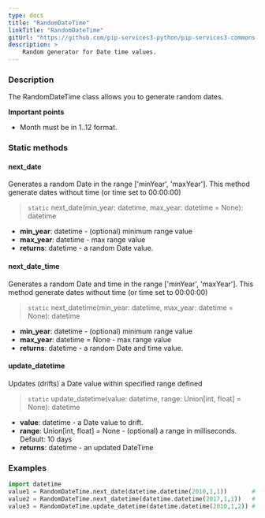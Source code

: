 ```yaml
---
type: docs
title: "RandomDateTime"
linkTitle: "RandomDateTime"
gitUrl: "https://github.com/pip-services3-python/pip-services3-commons-python"
description: >
    Random generator for Date time values.
---
```


### Description

The RandomDateTime class allows you to generate random dates.

**Important points**

- Month must be in 1..12 format.

### Static methods

#### next_date
Generates a random Date in the range ['minYear', 'maxYear'].
This method generate dates without time (or time set to 00:00:00)

> `static` next_date(min_year: datetime, max_year: datetime = None): datetime

- **min_year**: datetime - (optional) minimum range value
- **max_year**: datetime - max range value
- **returns**: datetime - a random Date value.

#### next_date_time
Generates a random Date and time in the range ['minYear', 'maxYear'].
This method generate dates without time (or time set to 00:00:00)

> `static` next_datetime(min_year: datetime, max_year: datetime = None): datetime

- **min_year**: datetime - (optional) minimum range value
- **max_year**: datetime = None - max range value
- **returns**: datetime - a random Date and time value.

#### update_datetime
Updates (drifts) a Date value within specified range defined

> `static` update_datetime(value: datetime, range: Union[int, float] = None): datetime

- **value**: datetime - a Date value to drift.
- **range**: Union[int, float] = None - (optional) a range in milliseconds. Default: 10 days
- **returns**: datetime - an updated DateTime
### Examples

```python
import datetime
value1 = RandomDateTime.next_date(datetime.datetime(2010,1,1))       # Possible result: 2008-01-03
value2 = RandomDateTime.next_datetime(datetime.datetime(2017,1,1))   # Possible result: 2007-03-11 11:20:32
value3 = RandomDateTime.update_datetime(datetime.datetime(2010,1,2)) # Possible result: 2010-02-05 11:33:23
```
